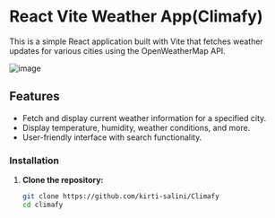 # React Vite Weather App(Climafy)

This is a simple React application built with Vite that fetches weather updates for various cities using the OpenWeatherMap API.

![image](https://github.com/user-attachments/assets/4613c7c3-e339-4614-9d12-c8e382cbbd23)


## Features

- Fetch and display current weather information for a specified city.
- Display temperature, humidity, weather conditions, and more.
- User-friendly interface with search functionality.

### Installation

1. **Clone the repository:**

   ```sh
   git clone https://github.com/kirti-salini/Climafy
   cd climafy

